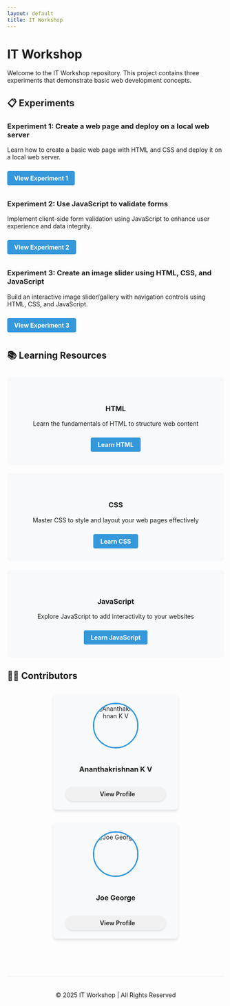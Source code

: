 ```yaml
---
layout: default
title: IT Workshop
---
```


# IT Workshop

Welcome to the IT Workshop repository. This project contains three experiments that demonstrate basic web development concepts.

## 📋 Experiments

### Experiment 1: Create a web page and deploy on a local web server

Learn how to create a basic web page with HTML and CSS and deploy it on a local web server.

<a href="Exp-1/README.html" class="btn" >View Experiment 1</a>

### Experiment 2: Use JavaScript to validate forms

Implement client-side form validation using JavaScript to enhance user experience and data integrity.

<a href="Exp-2/README.html" class="btn" >View Experiment 2</a>

### Experiment 3: Create an image slider using HTML, CSS, and JavaScript

Build an interactive image slider/gallery with navigation controls using HTML, CSS, and JavaScript.

<a href="Exp-3/README.html" class="btn" >View Experiment 3</a>

## 📚 Learning Resources

<div class="resources">
  <div class="resource">
    <i class="fab fa-html5 resource-icon"></i>
    <h3>HTML</h3>
    <p>Learn the fundamentals of HTML to structure web content</p>
    <a href="https://www.w3schools.com/html/" target="_blank" class="btn">Learn HTML</a>
  </div>
  
  <div class="resource">
    <i class="fab fa-css3-alt resource-icon"></i>
    <h3>CSS</h3>
    <p>Master CSS to style and layout your web pages effectively</p>
    <a href="https://www.w3schools.com/css/" target="_blank" class="btn">Learn CSS</a>
  </div>
  
  <div class="resource">
    <i class="fab fa-js resource-icon"></i>
    <h3>JavaScript</h3>
    <p>Explore JavaScript to add interactivity to your websites</p>
    <a href="https://www.w3schools.com/js/" target="_blank" class="btn">Learn JavaScript</a>
  </div>
</div>

## 👨‍💻 Contributors

<div class="contributors">
    <div class="contributor-card">
    <img src="https://github.com/Ananthan-didnot.png" alt="Ananthakrishnan K V" class="contributor-img">
    <h3>Ananthakrishnan K V</h3>
    <a href="https://github.com/Ananthan-didnot" target="_blank" class="contributor-link">
      <i class="fab fa-github"></i> View Profile
    </a>
  </div>
  
  <div class="contributor-card">
    <img src="https://github.com/joegeorge022.png" alt="Joe George" class="contributor-img">
    <h3>Joe George</h3>
    <a href="https://github.com/joegeorge022/" target="_blank" class="contributor-link">
      <i class="fab fa-github"></i> View Profile
    </a>
  </div>
  
</div>

<br>

<div class="footer">
  <p>&copy; 2025 IT Workshop | All Rights Reserved</p>
</div>

<style type="text/css">
  .btn {
    display: inline-block;
    background-color: #3498db;
    color: white;
    padding: 8px 16px;
    margin: 10px 0;
    text-decoration: none;
    border-radius: 4px;
    font-weight: bold;
  }
  
  .btn:hover {
    background-color: #2980b9;
    text-decoration: none;
  }
  
  .resources {
    display: flex;
    flex-wrap: wrap;
    gap: 20px;
    margin: 30px 0;
  }
  
  .resource {
    flex: 1;
    min-width: 250px;
    padding: 20px;
    background-color: #f8f9fa;
    border-radius: 8px;
    text-align: center;
    position: relative;
    padding-top: 40px;
  }
  
  .resource-icon {
    font-size: 2.5rem;
    margin-bottom: 15px;
  }
  
  .resource:nth-child(1) .resource-icon {
    color: #E34F26;
  }
  
  .resource:nth-child(2) .resource-icon {
    color: #1572B6;
  }
  
  .resource:nth-child(3) .resource-icon {
    color: #F7DF1E;
  }
  
  .contributors {
    display: flex;
    flex-wrap: wrap;
    gap: 30px;
    justify-content: center;
    margin: 30px auto;
    max-width: 800px;
  }
  
  .contributor-card {
    width: 250px;
    padding: 20px;
    background-color: #f8f9fa;
    border-radius: 8px;
    text-align: center;
    box-shadow: 0 4px 6px rgba(0,0,0,0.1);
    transition: transform 0.3s ease, box-shadow 0.3s ease;
  }
  
  .contributor-card:hover {
    transform: translateY(-3px);
    box-shadow: 0 6px 12px rgba(0,0,0,0.1);
  }
  
  .contributor-img {
    width: 100px;
    height: 100px;
    border-radius: 50%;
    margin-bottom: 15px;
    border: 3px solid #3498db;
    transition: transform 0.4s ease-in-out, border-color 0.4s ease;
  }
  
  .contributor-card:hover .contributor-img {
    transform: scale(1.05);
    border-color: #2980b9;
  }
  
  .contributor-link {
    display: inline-flex;
    align-items: center;
    justify-content: center;
    margin-top: 15px;
    text-decoration: none !important;
    color: #333;
    font-weight: bold;
    padding: 8px 16px;
    background-color: #f1f1f1;
    border-radius: 25px;
    transition: all 0.3s ease;
    width: 80%;
    box-shadow: 0 2px 4px rgba(0,0,0,0.1);
  }
  
  .contributor-link i {
    margin-right: 8px;
    font-size: 1.2rem;
  }
  
  .contributor-link:hover {
    background-color: #333;
    color: white;
    transform: translateY(0);
    box-shadow: 0 3px 6px rgba(0,0,0,0.15);
    text-decoration: none !important;
  }
  
  .footer {
    text-align: center;
    margin: 40px auto 20px;
    padding-top: 20px;
    border-top: 1px solid #eee;
    max-width: 800px;
  }
  
  @media (max-width: 768px) {
    .resources, .contributors {
      flex-direction: column;
      align-items: center;
    }
    
    .contributor-card {
      width: 85%;
      max-width: 300px;
      margin: 0 auto 20px;
    }
    
    .resource {
      width: 85%;
      max-width: 300px;
      margin-bottom: 20px;
    }
    
    .footer {
      width: 90%;
      padding: 0 15px;
    }
  }
</style>
<link rel="stylesheet" href="https://cdnjs.cloudflare.com/ajax/libs/font-awesome/6.4.0/css/all.min.css">
